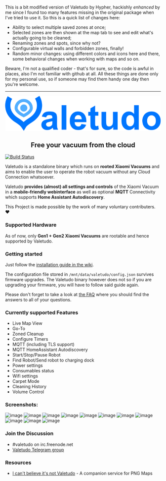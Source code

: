 This is a bit modified version of Valetudo by Hypher, hackishly _enhanced_ by me since I found too many features missing in the original package when I've tried to use it. So this is a quick list of changes here:

* Ability to select multiple saved zones at once;
* Selected zones are then shown at the map tab to see and edit what's actually going to be cleaned;
* Renaming zones and spots, since why not?
* Configurable virtual walls and forbidden zones, finally!
* Random minor changes: using different colors and icons here and there, some behavioral changes when working with maps and so on.

Beware, I'm not a qualified coder - that's for sure, so the code is awful in places, also I'm not familiar with github at all. All these things are done only for my personal use, so if someone may find them handy one day then you're welcome.

----

<div align="center">
    <img src="https://github.com/Hypfer/Valetudo/blob/master/assets/logo/valetudo_logo_with_name.svg" width="800" alt="valetudo">
    <p align="center"><h2>Free your vacuum from the cloud</h2></p>
</div>

[![Build Status](https://travis-ci.com/Hypfer/Valetudo.svg?branch=master)](https://travis-ci.com/Hypfer/Valetudo)

Valetudo is a standalone binary which runs on **rooted Xiaomi Vacuums** and aims to enable the user to operate the robot vacuum without any Cloud Connection whatsoever.

Valetudo **provides (almost) all settings and controls** of the Xiaomi Vacuum in a **mobile-friendly webinterface** as well as optional **MQTT** Connectivity which supports **Home Assistant Autodiscovery**.

This Project is made possible by the work of many voluntary contributers. ❤

### Supported Hardware
As of now, only **Gen1 + Gen2 Xiaomi Vacuums** are rootable and hence supported by Valetudo.

### Getting started
Just follow the [installation guide in the wiki](https://github.com/Hypfer/Valetudo/wiki/Installation-Instructions).

The configuration file stored in `/mnt/data/valetudo/config.json` survives firmware upgrades.
The Valetudo binary however does not so if you are upgrading your firmware, you will have to follow said guide again.

Please don't forget to take a look at [the FAQ](https://github.com/Hypfer/Valetudo/wiki/FAQ) where you should find the answers to all of your questions.

### Currently supported Features
* Live Map View
* Go-To
* Zoned Cleanup
* Configure Timers
* MQTT (including TLS support)
* MQTT HomeAssistant Autodiscovery
* Start/Stop/Pause Robot
* Find Robot/Send robot to charging dock
* Power settings
* Consumables status
* Wifi settings
* Carpet Mode
* Cleaning History
* Volume Control

### Screenshots:
![image](https://user-images.githubusercontent.com/974410/55658091-bc0f3880-57fc-11e9-8840-3e88186d5f56.png)
![image](https://user-images.githubusercontent.com/974410/55658093-be719280-57fc-11e9-97f2-e2a51120bace.png)
![image](https://user-images.githubusercontent.com/974410/55658098-c16c8300-57fc-11e9-9a72-9d702be19482.png)
![image](https://user-images.githubusercontent.com/974410/55658101-c4677380-57fc-11e9-93dd-0551be98b047.png)
![image](https://user-images.githubusercontent.com/974410/55658077-abf75900-57fc-11e9-91c6-9f35f596f773.png)
![image](https://user-images.githubusercontent.com/974410/55658114-cd584500-57fc-11e9-9e01-1ff3c1bcde80.png)
![image](https://user-images.githubusercontent.com/974410/55658120-d47f5300-57fc-11e9-913c-10bc5f8288c4.png)
![image](https://user-images.githubusercontent.com/974410/55658162-fa0c5c80-57fc-11e9-93a0-e67e977c3151.png)
![image](https://user-images.githubusercontent.com/974410/55658169-009ad400-57fd-11e9-9955-856c75054da0.png)
![image](https://user-images.githubusercontent.com/974410/55658203-1a3c1b80-57fd-11e9-8fb2-25cfc1fad4a9.png)
![image](https://user-images.githubusercontent.com/974410/55658219-29bb6480-57fd-11e9-8a66-0d00739c9359.png)

### Join the Discussion
* #valetudo on irc.freenode.net
* [Valetudo Telegram group](https://t.me/joinchat/AR1z8xOGJQwkApTulyBx1w)

### Resources
* [I can't believe it's not Valetudo](https://github.com/Hypfer/ICantBelieveItsNotValetudo) - A companion service for PNG Maps
